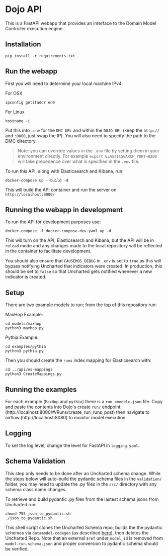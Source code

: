 # Dojo API

This is a FastAPI webapp that provides an interface to the Domain Model Controller execution engine.

## Installation

`pip install -r requirements.txt`

## Run the webapp

First you will need to determine your local machine IPv4

For OSX
```
ipconfig getifaddr en0
```
For Linux
```
hostname -i
```

Put this into `.env` for the `DMC URL` and within the `DOJO URL` (keep the `http://` and `:8000`, just swap the IP). You will also need to specify the path to the DMC directory.

> Note: you can override values in the `.env` file by setting them in your environment directly. For example `export ELASTICSEARCH_PORT=9200` will take precedence over what is specified in the `.env` file.

To run this API, along with Elasticsearch and Kibana, run:

```
docker-compose up --build -d

```

This will build the API container and run the server on `http://localhost:8000/`

## Running the webapp in development

To run the API for development purposes use:

```
docker-compose -f docker-compose-dev.yaml up -d
```

This will turn on the API, Elasticsearch and Kibana, but the API will be in `reload` mode and any changes made to the local repository will be reflected in the container to facilitate development.

You should also ensure that `CAUSEMOS_DEBUG` in `.env` is set to `true` as this will bypass notifying Uncharted that indicators were created. In production, this should be set to `false` so that Uncharted gets notified whenever a new indicator is created.

## Setup

There are two example models to run; from the top of this repository run:

MaxHop Example:

```
cd models/maxhop
python3 maxhop.py
```

Pythia Example:

```
cd examples/pythia
python3 pythia.py
```


Then you should create the `runs` index mapping for Elasticsearch with:

```
cd ../api/es-mappings
python3 CreateMappings.py
```

## Running the examples

For each example (`MaxHop` and `pythia`) there is a `run_<model>.json` file. Copy and paste the contents into Dojo's create `run/` endpoint (http://localhost:8000/#/Runs/create_run_runs_post) then navigate to airflow (http://localhost:8080) to monitor model execution.

## Logging

To set the log level, change the level for FastAPI in `logging.yaml`. 

## Schema Validation

This step only needs to be done after an Uncharted schema change. While the steps below will auto-build the pydantic schema files in the `validation/` folder, you may need to update the .py files in the `src/` directory with any schema class name changes.

To retrieve and build pydantic .py files from the lastest schema jsons from Uncharted run:

```
chmod 755 json_to_pydantic.sh
./json_to_pydantic.sh
``` 
This shell script clones the Uncharted Schema repo, builds the the pydantic schemas via `datamodel-codegen` (as described [here](https://pydantic-docs.helpmanual.io/datamodel_code_generator/)), then deletes the Uncharted Repo.  Note that an external `$ref` under `model_id` is removed from `model-run.schema.json` and proper conversion to pydantic schema should be verified.